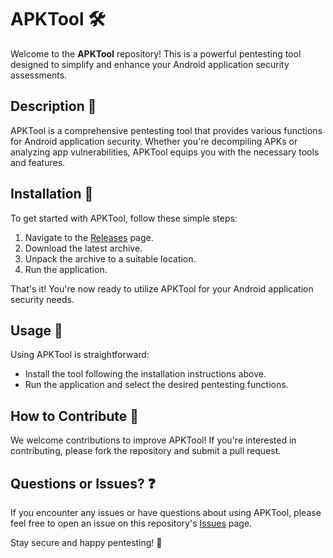 # APKTool 🛠️

Welcome to the **APKTool** repository! This is a powerful pentesting tool designed to simplify and enhance your Android application security assessments.

## Description 📝

APKTool is a comprehensive pentesting tool that provides various functions for Android application security. Whether you're decompiling APKs or analyzing app vulnerabilities, APKTool equips you with the necessary tools and features.

## Installation 🔽

To get started with APKTool, follow these simple steps:

1. Navigate to the [Releases](../../releases) page.
2. Download the latest archive.
3. Unpack the archive to a suitable location.
4. Run the application.

That's it! You're now ready to utilize APKTool for your Android application security needs.

## Usage 📱

Using APKTool is straightforward:

- Install the tool following the installation instructions above.
- Run the application and select the desired pentesting functions.

## How to Contribute 🤝

We welcome contributions to improve APKTool! If you're interested in contributing, please fork the repository and submit a pull request.

## Questions or Issues? ❓

If you encounter any issues or have questions about using APKTool, please feel free to open an issue on this repository's [Issues](../../issues) page.

Stay secure and happy pentesting! 🎉
